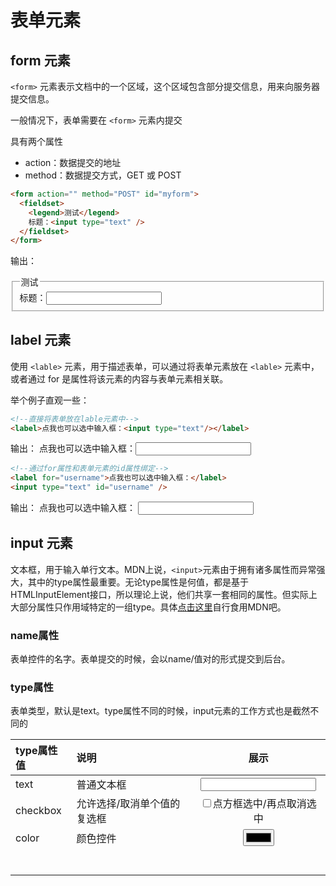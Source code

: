 # 表单元素

## form 元素

`<form>` 元素表示文档中的一个区域，这个区域包含部分提交信息，用来向服务器提交信息。

一般情况下，表单需要在 `<form>` 元素内提交

具有两个属性

- action：数据提交的地址
- method：数据提交方式，GET 或 POST

```html
<form action="" method="POST" id="myform">
  <fieldset>
    <legend>测试</legend>
    标题：<input type="text" />
  </fieldset>
</form>
```

输出：
<html-display>
  <form action="" method="POST">
    <fieldset>
        <legend >测试</legend>
        标题：<input  type="text">
    </fieldset>
  </form>
</html-display>

## label 元素

使用 `<lable>` 元素，用于描述表单，可以通过将表单元素放在 `<lable>` 元素中，或者通过 for 是属性将该元素的内容与表单元素相关联。

举个例子直观一些：

```html
<!--直接将表单放在lable元素中-->
<label>点我也可以选中输入框：<input type="text"/></label>
```
输出：
<html-display>
  <label>点我也可以选中输入框：<input type="text"></label>
</html-display>

```html
<!--通过for属性和表单元素的id属性绑定-->
<label for="username">点我也可以选中输入框：</label>
<input type="text" id="username" />
```
输出：
<html-display>
  <label for="username">点我也可以选中输入框：</label>
  <input type="text" id="username">
</html-display>

## input 元素

文本框，用于输入单行文本。MDN上说，`<input>`元素由于拥有诸多属性而异常强大，其中的type属性最重要。无论type属性是何值，都是基于HTMLInputElement接口，所以理论上说，他们共享一套相同的属性。但实际上大部分属性只作用域特定的一组type。具体[点击这里](https://developer.mozilla.org/zh-CN/docs/Web/HTML/Element/Input)自行食用MDN吧。
### name属性
表单控件的名字。表单提交的时候，会以name/值对的形式提交到后台。
### type属性

表单类型，默认是text。type属性不同的时候，input元素的工作方式也是截然不同的

| type属性值  | 说明                           |                展示                 |
| :--------- | :---------------------------- | :---------------------------------: |
| text       | 普通文本框                   | <input type="text" />  |
| checkbox   | 允许选择/取消单个值的复选框    | <input type="checkbox" >点方框选中/再点取消选中  |
| color      | 颜色控件                    |         <input type="color" >        |
|            |                             |                                     |
|            |                             |                                     |
|            |                             |                                     |
|            |                             |                                     |
|            |                             |                                     |
|            |                             |                                     |
|            |                             |                                     |
